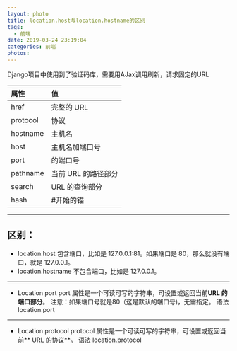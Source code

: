 ```yaml
---
layout: photo
title: location.host与location.hostname的区别
tags:
  - 前端
date: 2019-03-24 23:19:04
categories: 前端
photos:
---
```

Django项目中使用到了验证码库，需要用AJax调用刷新，请求固定的URL
<!--more-->

| 属性     | 值                  |
| :------- | :------------------ |
| href     | 完整的 URL          |
| protocol | 协议                |
| hostname | 主机名              |
| host     | 主机名加端口号      |
| port     | 的端口号            |
| pathname | 当前 URL 的路径部分 |
| search   | URL 的查询部分      |
| hash     | #开始的锚           |

--------------------------------------------------------------------------------

## 区别：
- location.host 
包含端口，比如是 127.0.0.1:81。如果端口是 80，那么就没有端口，就是 127.0.0.1。
- location.hostname 
不包含端口，比如是 127.0.0.1。

--------------------------------------------------------------------------------
- Location port
port 属性是一个可读可写的字符串，可设置或返回当前**URL 的端口部分**。
注意：如果端口号就是80（这是默认的端口号)，无需指定。
语法
	location.port
	
--------------------------------------------------------------------------------

- Location protocol 
protocol 属性是一个可读可写的字符串，可设置或返回当前** URL 的协议**。
语法
	location.protocol